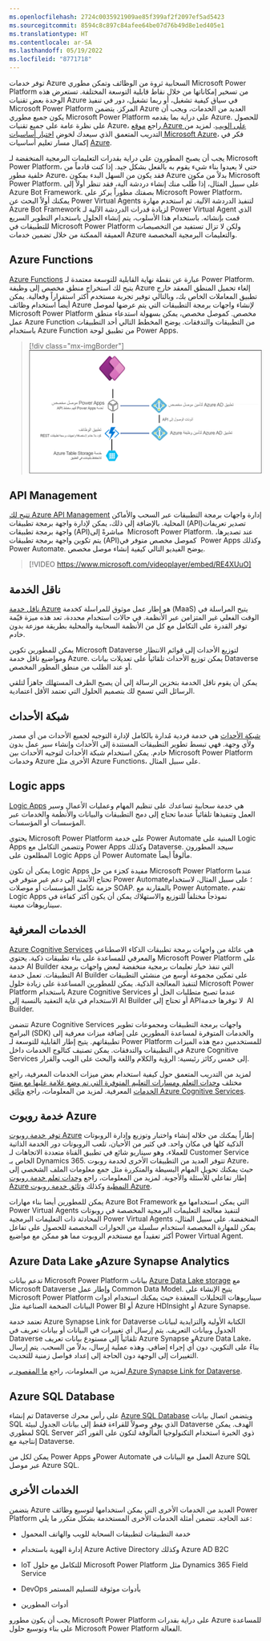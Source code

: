 ```yaml
---
ms.openlocfilehash: 2724c0035921909ae85f399af2f2097ef5ad5423
ms.sourcegitcommit: 8594c8c897c84afee64be07d76b49d8e1ed405e1
ms.translationtype: HT
ms.contentlocale: ar-SA
ms.lasthandoff: 05/19/2022
ms.locfileid: "8771718"
---
```

توفر خدمات Azure السحابية ثروة من الوظائف وتمكن مطوري Microsoft Power Platform من تسخير إمكاناتها من خلال نقاط قابلية التوسعة المختلفة. تستعرض هذه الوحدة بعض تقنيات Azure في سياق كيفية تشغيل، أو ربما تشغيل، دور في تنفيذ Microsoft Power Platform المركز. يتضمن Azure العديد من الخدمات، ويجب أن يكون جميع مطوري Microsoft Power Platform على دراية بما يقدمه Azure. للحصول على نظرة عامة على جميع تقنيات Azure، راجع [موقع Azure على الويب](https://azure.microsoft.com/?azure-portal=true). لمزيد من التدريب المتعمق الذي سيعدك لخوض [اختبار أساسيات Microsoft Azure](/learn/certifications/exams/az-900/?azure-portal=true)، فكر في إكمال مسار تعليم أساسيات [Azure](/learn/paths/azure-fundamentals/?azure-portal=true).

يجب أن يصبح المطورون على دراية بقدرات التعليمات البرمجية المنخفضة لـ Microsoft Power Platform، حتى لا يعيدوا بناء شيء يقوم به بالفعل بشكل جيد. إذا كنت قادماً من خلفية مطور Azure، فقد يكون من السهل البدء بمكون Azure بدلاً من مكون Microsoft Power Platform. على سبيل المثال، إذا طُلب منك إنشاء دردشة آلية، فقد تنظر أولاً إلى Azure Bot Framework. بصفتك مطوراً يركز على Microsoft Power Platform، يمكنك أولاً البحث عن Power Virtual Agents لتنفيذ الدردشة الآلية. ثم استخدم مهارة Azure Bot Framework لزيادة قدرات الدردشة الآلية لـ Power Virtual Agent الذي قمت بإنشائه. باستخدام هذا الأسلوب، يتم إنشاء الحلول باستخدام التطوير السريع للتطبيقات في Microsoft Power Platform ولكن لا تزال تستفيد من التخصيصات العميقة الممكنة من خلال تضمين خدمات Azure والتعليمات البرمجية المخصصة.

## <a name="azure-functions"></a>Azure Functions

[Azure Functions](https://azure.microsoft.com/services/functions/?azure-portal=true) عبارة عن نقطة نهاية القابلية للتوسعة معتمدة لـ Power Platform. يتيح لك استخراج منطق مخصص إلى وظيفة Azure إلغاء تحميل المنطق المعقد خارج تطبيق المعاملات الخاص بك، وبالتالي توفير تجربة مستخدم أكثر استقراراً وفعالية. يمكن أيضاً استخدام وظائف Azure لإنشاء واجهات برمجة التطبيقات التي يتم عرضها لموصل Microsoft Power Platform مخصص. كموصل مخصص، يمكن بسهولة استدعاء منطق عمل Azure Function من التطبيقات والتدفقات. يوضح المخطط التالي أحد التطبيقات باستخدام Azure Function من تطبيق لوحة Power Apps.

> [!div class="mx-imgBorder"]
> [![مخطط لأحد التطبيقات باستخدام Azure Function من تطبيق لوحة Power Apps.](../media/azure-function.png)](../media/azure-function.png#lightbox)

## <a name="api-management"></a>API Management

[تتيح لك Azure API Management](https://azure.microsoft.com/services/api-management/?azure-portal=true) إدارة واجهات برمجة التطبيقات عبر السحب والأماكن المحلية. بالإضافة إلى ذلك، يمكن لإدارة واجهة برمجة تطبيقات (API)‏ تصدير تعريفات واجهة برمجة تطبيقات (API)‏ مباشرةً إلى Microsoft Power Platform. عند تصديرها، يتم تكوين واجهة برمجة تطبيقات (API)‏ كموصل مخصص متوفر في Power Apps وكذلك Power Automate. يوضح الفيديو التالي كيفية إنشاء موصل مخصص.

> [!VIDEO https://www.microsoft.com/videoplayer/embed/RE4XUuO]

## <a name="service-bus"></a>ناقل الخدمة

[ناقل خدمة Azure](https://azure.microsoft.com/services/service-bus/?azure-portal=true) هو إطار عمل موثوق للمراسلة كخدمة (MaaS) يتيح المراسلة في الوقت الفعلي غير المتزامن عبر الأنظمة. في حالات استخدام محددة، تعد هذه ميزة قيّمة توفر القدرة على التكامل مع كل من الأنظمة السحابية والمحلية بطريقة موزعة بدون خادم.

يمكن للمطورين تكوين Microsoft Dataverse لتوزيع الأحداث إلى قوائم الانتظار ومواضيع ناقل خدمة Azure. يمكن توزيع الأحداث تلقائياً على تعديلات بيانات Dataverse أو عند الطلب من منطق المطور المخصص. 

يمكن أن يقوم ناقل الخدمة بتخزين الرسالة إلى أن يصبح الطرف المستهلك جاهزاً لتلقي الرسائل التي تسمح لك بتصميم الحلول التي تعتمد الأقل اعتمادية.

## <a name="event-grid"></a>شبكة الأحداث

[‎شبكة الأحداث](https://azure.microsoft.com/services/event-grid/?azure-portal=true) هي خدمة فردية مُدارة بالكامل لإدارة التوجيه لجميع الأحداث من أي مصدر ولأي وجهة. فهي تبسط تطوير التطبيقات المستندة إلى الأحداث وإنشاء سير عمل بدون خادم. يمكن استخدام شبكة الأحداث لتوجيه الأحداث بين Microsoft Power Platform وخدمات Azure الأخرى مثل Azure Functions، على سبيل المثال.

## <a name="logic-apps"></a>Logic apps

[Logic Apps](https://azure.microsoft.com/services/logic-apps/?azure-portal=true) هي خدمة سحابية تساعدك على تنظيم المهام وعمليات الأعمال وسير العمل وتنفيذها تلقائياً عندما تحتاج إلى دمج التطبيقات والبيانات والأنظمة والخدمات عبر المؤسسات أو المؤسسات.

يحتوي Microsoft Power Platform على خدمة Power Automate المبنية على Logic Apps وتتضمن التكامل مع Power Apps وكذلك Dataverse. سيجد المطورون المطلعون على Logic Apps أن Power Automate مألوفاً أيضاً.

يمكن أن تكون Logic Apps مفيدة كجزء من حل Microsoft Power Platform عندما تحتاج الأتمتة إلى دعم غير متوفر في Power Automate؛ على سبيل المثال، لاستخدام حزمة تكامل المؤسسات أو موصلات SOAP. بالمقارنة مع Power Automate، تقدم Logic Apps نموذجاً مختلفاً للتوزيع والاستهلاك يمكن أن يكون أكثر كفاءة في سيناريوهات معينة.

## <a name="cognitive-services"></a>الخدمات المعرفية

[Azure Cognitive Services](https://azure.microsoft.com/services/cognitive-services/?azure-portal=true) هي عائلة من واجهات برمجة تطبيقات الذكاء الاصطناعي والمعرفي للمساعدة على بناء تطبيقات ذكية. يحتوي Microsoft Power Platform على خدمة AI Builder التي تنفذ خيار تعليمات برمجية منخفضة لبعض واجهات برمجة التطبيقات. تعمل خدمة AI Builder على تمكين مجموعة أوسع من منشئي التطبيقات لتنفيذ المعالجة الذكية. يمكن للمطورين المساعدة على زيادة حلول Microsoft Power Platform باستخدام Azure Cognitive Services عندما تصبح متطلبات الحل أو الاستخدام في غاية التعقيد بالنسبة إلى AI Builder أو تحتاج إلى API‏ لا توفرها خدمة AI Builder.

تتضمن Azure Cognitive Services واجهات برمجة التطبيقات ومجموعات تطوير البرامج (SDK) والخدمات المتوفرة لمساعدة المطورين على إضافة ميزات معرفية إلى تطبيقاتهم. يتيح إطار القابلية للتوسعة لـ Power Platform للمستخدمين دمج هذه الميزات في التطبيقات والتدفقات. يمكن تصنيف كتالوج الخدمات داخل Azure Cognitive Services إلى خمس ركائز رئيسية: الرؤية والكلام واللغة والبحث على الويب والقرار.

لمزيد من التدريب المتعمق حول كيفية استخدام بعض ميزات الخدمات المعرفية، راجع مختلف [وحدات التعلم ومسارات التعليم المتوفرة التي تم وضع علامة عليها مع منتج الخدمات](/learn/browse/?products=azure-cognitive-services) المعرفية. لمزيد من المعلومات، راجع [وثائق Azure Cognitive Services](/azure/cognitive-services/?azure-portal=true).

## <a name="azure-bot-service"></a>خدمة روبوت Azure

[توفر خدمة روبوت Azure](https://azure.microsoft.com/services/bot-services/?azure-portal=true) إطاراً يمكنك من خلاله إنشاء واختبار وتوزيع وإدارة الروبوتات الذكية كلها في مكان واحد. في كثير من الأحيان، تلعب الروبوتات دور الخدمة الذاتية للعملاء، وهو سيناريو شائع في تطبيق القناة متعددة الاتجاهات لـ Customer Service الخاص بـ Dynamics 365. تتوفر العديد من التطبيقات الأخرى لخدمة روبوت Azure، حيث يمكنك تحويل المهام البسيطة والمتكررة مثل جمع معلومات الملف الشخصي إلى إطار تفاعلي للأسئلة والأجوبة. لمزيد من المعلومات، راجع [وحدات تعلم خدمة روبوت Azure النمطية](/learn/browse/?products=azure-bot-service&azure-portal=true) وكذلك [وثائق خدمة روبوت Azure](/azure/bot-service/?azure-portal=true).

يمكن للمطورين أيضا بناء مهارات Azure Bot Framework التي يمكن استخدامها مع Power Virtual Agents لتنفيذ معالجة التعليمات البرمجية المخصصة في روبوتات المحادثة ذات التعليمات البرمجية Power Virtual Agents المنخفضة. على سبيل المثال، يمكن للمهارة المخصصة استخدام سلسلة من الحوارات المخصصة للحصول على تفاعل أكثر تعقيداً مع مستخدم الروبوت مما هو ممكن مع مواضيع Power Virtual Agent.

## <a name="azure-data-lake-and-azure-synapse-analytics"></a>Azure Data Lake وAzure Synapse Analytics

تدعم بيانات Microsoft Power Platform بيانات [Azure Data Lake storage](https://azure.microsoft.com/services/storage/data-lake-storage/?azure-portal=true) مع Microsoft Dataverse وإطار عمل Common Data Model. يتيح الإنشاء على Microsoft Power Platform سيناريوهات التحليلات المعقدة حيث يمكنك استخدام أدوات البيانات الضخمة الصناعية مثل Power BI أو Azure HDInsight أو Azure Synapse.

تعتمد خدمة Azure Synapse Link for Dataverse الكتابة الأولية والتزايدية لبيانات الجدول وبيانات التعريف. يتم إرسال أي تغييرات في البيانات أو بيانات تعريف في Dataverse تلقائياً إلى مستودع بيانات تعريف Azure Synapse وAzure Data Lake، بناءً على التكوين، دون أي إجراء إضافي. وهذه عملية إرسال، بدلاً من السحب. يتم إرسال التغييرات إلى الوجهة دون الحاجة إلى إعداد فواصل زمنية للتحديث.

لمزيد من المعلومات، راجع [ما المقصود بـ Azure Synapse Link for Dataverse](/power-apps/maker/data-platform/export-to-data-lake/?azure-portal=true).

## <a name="azure-sql-database"></a>Azure SQL Database

تم إنشاء Dataverse على رأس محرك [Azure SQL Database](https://azure.microsoft.com/services/sql-database/?azure-portal=true) ويتضمن اتصال بيانات SQL الذي يوفر وصولاً للقراءة فقط إلى بيانات الجدول لبيئة Dataverse الهدف. يمكن لمطوري SQL Server ذوي الخبرة استخدام التكنولوجيا المألوفة لتكون على الفور أكثر إنتاجية مع Dataverse. 

يمكن لكل من Power Apps وPower Automate العمل مع البيانات في Azure SQL عبر موصل Azure SQL.

## <a name="other-services"></a>الخدمات الأخرى

يتضمن Azure العديد من الخدمات الأخرى التي يمكن استخدامها لتوسيع وظائف Power Platform عند الحاجة. تتضمن أمثلة الخدمات الأخرى المستخدمة بشكل متكرر ما يلي:

- خدمة التطبيقات لتطبيقات السحابة للويب والهاتف المحمول

- إدارة الهوية باستخدام Azure Active Directory وكذلك Azure AD B2C

- IoT للتكامل مع حلول Microsoft Power Platform مثل Dynamics 365 Field Service

- DevOps بأدوات موثوقة للتسليم المستمر

- أدوات المطورين

يجب أن يكون مطورو Microsoft Power Platform على دراية بقدرات Azure للمساعدة على بناء وتوسيع حلول Microsoft Power Platform الفعالة.

